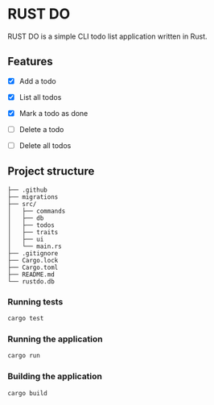 # RUST DO

RUST DO is a simple CLI todo list application written in Rust.

## Features

- [x] Add a todo
- [x] List all todos
- [x] Mark a todo as done
- [ ] Delete a todo
- [ ] Delete all todos


## Project structure

```
├── .github
├── migrations
├── src/
│   ├── commands
│   ├── db
│   ├── todos
│   ├── traits
│   ├── ui
│   └── main.rs
├── .gitignore
├── Cargo.lock
├── Cargo.toml
├── README.md
└── rustdo.db
```

### Running tests

```bash
cargo test
```

### Running the application

```bash
cargo run
```

### Building the application

```bash
cargo build
```
